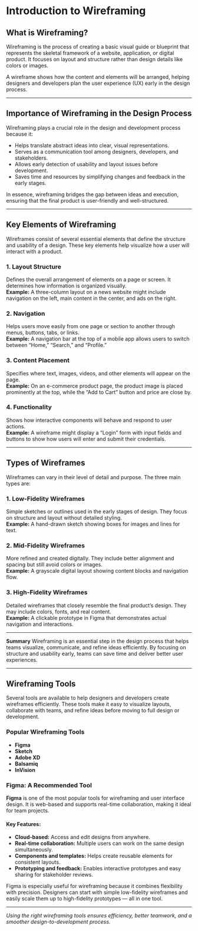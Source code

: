 # Introduction to Wireframing

## What is Wireframing?
Wireframing is the process of creating a basic visual guide or blueprint that represents the skeletal framework of a website, application, or digital product. It focuses on layout and structure rather than design details like colors or images. 

A wireframe shows how the content and elements will be arranged, helping designers and developers plan the user experience (UX) early in the design process.

---

## Importance of Wireframing in the Design Process
Wireframing plays a crucial role in the design and development process because it:

- Helps translate abstract ideas into clear, visual representations.  
- Serves as a communication tool among designers, developers, and stakeholders.  
- Allows early detection of usability and layout issues before development.  
- Saves time and resources by simplifying changes and feedback in the early stages.  

In essence, wireframing bridges the gap between ideas and execution, ensuring that the final product is user-friendly and well-structured.

---

## Key Elements of Wireframing

Wireframes consist of several essential elements that define the structure and usability of a design. These key elements help visualize how a user will interact with a product.

### 1. Layout Structure
Defines the overall arrangement of elements on a page or screen. It determines how information is organized visually.  
**Example:** A three-column layout on a news website might include navigation on the left, main content in the center, and ads on the right.

### 2. Navigation
Helps users move easily from one page or section to another through menus, buttons, tabs, or links.  
**Example:** A navigation bar at the top of a mobile app allows users to switch between “Home,” “Search,” and “Profile.”

### 3. Content Placement
Specifies where text, images, videos, and other elements will appear on the page.  
**Example:** On an e-commerce product page, the product image is placed prominently at the top, while the “Add to Cart” button and price are close by.

### 4. Functionality
Shows how interactive components will behave and respond to user actions.  
**Example:** A wireframe might display a “Login” form with input fields and buttons to show how users will enter and submit their credentials.

---

## Types of Wireframes

Wireframes can vary in their level of detail and purpose. The three main types are:

### 1. Low-Fidelity Wireframes
Simple sketches or outlines used in the early stages of design. They focus on structure and layout without detailed styling.  
**Example:** A hand-drawn sketch showing boxes for images and lines for text.

### 2. Mid-Fidelity Wireframes
More refined and created digitally. They include better alignment and spacing but still avoid colors or images.  
**Example:** A grayscale digital layout showing content blocks and navigation flow.

### 3. High-Fidelity Wireframes
Detailed wireframes that closely resemble the final product’s design. They may include colors, fonts, and real content.  
**Example:** A clickable prototype in Figma that demonstrates actual navigation and interactions.

---

**Summary**
Wireframing is an essential step in the design process that helps teams visualize, communicate, and refine ideas efficiently. By focusing on structure and usability early, teams can save time and deliver better user experiences.

---

## Wireframing Tools

Several tools are available to help designers and developers create wireframes efficiently. These tools make it easy to visualize layouts, collaborate with teams, and refine ideas before moving to full design or development.

### Popular Wireframing Tools
- **Figma**
- **Sketch**
- **Adobe XD**
- **Balsamiq**
- **InVision**

### Figma: A Recommended Tool
**Figma** is one of the most popular tools for wireframing and user interface design. It is web-based and supports real-time collaboration, making it ideal for team projects. 

#### **Key Features:**
- **Cloud-based:** Access and edit designs from anywhere.
- **Real-time collaboration:** Multiple users can work on the same design simultaneously.
- **Components and templates:** Helps create reusable elements for consistent layouts.
- **Prototyping and feedback:** Enables interactive prototypes and easy sharing for stakeholder reviews.

Figma is especially useful for wireframing because it combines flexibility with precision. Designers can start with simple low-fidelity wireframes and easily scale them up to high-fidelity prototypes — all in one tool.

---

 *Using the right wireframing tools ensures efficiency, better teamwork, and a smoother design-to-development process.*
